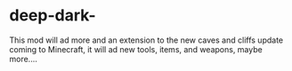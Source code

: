 # deep-dark-
This mod will ad more and an extension to the new caves and cliffs update coming to Minecraft, it will ad new tools, items, and weapons, maybe more....
